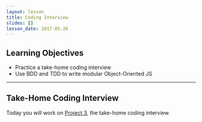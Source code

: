 ```yaml
---
layout: lesson
title: Coding Interview
slides: []
lesson_date: 2017-05-26
---
```


## Learning Objectives

- Practice a take-home coding interview
- Use BDD and TDD to write modular Object-Oriented JS

---

## Take-Home Coding Interview

Today you will work on [Project 3](/project/03-coding-interview/), the take-home coding interview.
